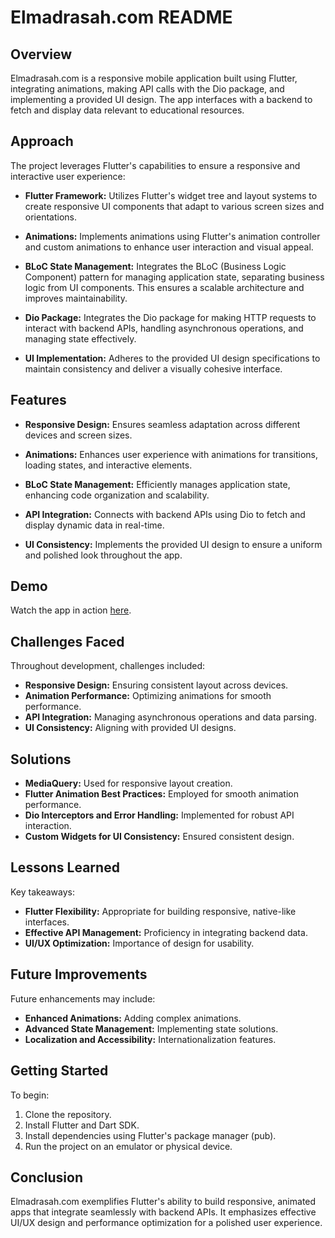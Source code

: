 # Elmadrasah.com README

## Overview

Elmadrasah.com is a responsive mobile application built using Flutter, integrating animations, making API calls with the Dio package, and implementing a provided UI design. The app interfaces with a backend to fetch and display data relevant to educational resources.

## Approach

The project leverages Flutter's capabilities to ensure a responsive and interactive user experience:

- **Flutter Framework:** Utilizes Flutter's widget tree and layout systems to create responsive UI components that adapt to various screen sizes and orientations.

- **Animations:** Implements animations using Flutter's animation controller and custom animations to enhance user interaction and visual appeal.

- **BLoC State Management:** Integrates the BLoC (Business Logic Component) pattern for managing application state, separating business logic from UI components. This ensures a scalable architecture and improves maintainability.

- **Dio Package:** Integrates the Dio package for making HTTP requests to interact with backend APIs, handling asynchronous operations, and managing state effectively.

- **UI Implementation:** Adheres to the provided UI design specifications to maintain consistency and deliver a visually cohesive interface.

## Features

- **Responsive Design:** Ensures seamless adaptation across different devices and screen sizes.

- **Animations:** Enhances user experience with animations for transitions, loading states, and interactive elements.

- **BLoC State Management:** Efficiently manages application state, enhancing code organization and scalability.

- **API Integration:** Connects with backend APIs using Dio to fetch and display dynamic data in real-time.

- **UI Consistency:** Implements the provided UI design to ensure a uniform and polished look throughout the app.

## Demo

Watch the app in action [here](https://github.com/ahmed-hady-dev/lead_flow/blob/master/assets/images/Screenrecord.mp4).

## Challenges Faced

Throughout development, challenges included:

- **Responsive Design:** Ensuring consistent layout across devices.
- **Animation Performance:** Optimizing animations for smooth performance.
- **API Integration:** Managing asynchronous operations and data parsing.
- **UI Consistency:** Aligning with provided UI designs.

## Solutions

- **MediaQuery:** Used for responsive layout creation.
- **Flutter Animation Best Practices:** Employed for smooth animation performance.
- **Dio Interceptors and Error Handling:** Implemented for robust API interaction.
- **Custom Widgets for UI Consistency:** Ensured consistent design.

## Lessons Learned

Key takeaways:

- **Flutter Flexibility:** Appropriate for building responsive, native-like interfaces.
- **Effective API Management:** Proficiency in integrating backend data.
- **UI/UX Optimization:** Importance of design for usability.

## Future Improvements

Future enhancements may include:

- **Enhanced Animations:** Adding complex animations.
- **Advanced State Management:** Implementing state solutions.
- **Localization and Accessibility:** Internationalization features.

## Getting Started

To begin:

1. Clone the repository.
2. Install Flutter and Dart SDK.
3. Install dependencies using Flutter's package manager (pub).
4. Run the project on an emulator or physical device.

## Conclusion

Elmadrasah.com exemplifies Flutter's ability to build responsive, animated apps that integrate seamlessly with backend APIs. It emphasizes effective UI/UX design and performance optimization for a polished user experience.
